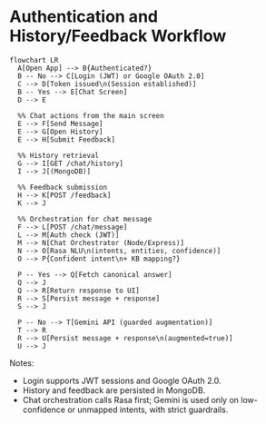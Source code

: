 # Authentication and History/Feedback Workflow

```mermaid
flowchart LR
  A[Open App] --> B{Authenticated?}
  B -- No --> C[Login (JWT) or Google OAuth 2.0]
  C --> D[Token issued\n(Session established)]
  B -- Yes --> E[Chat Screen]
  D --> E

  %% Chat actions from the main screen
  E --> F[Send Message]
  E --> G[Open History]
  E --> H[Submit Feedback]

  %% History retrieval
  G --> I[GET /chat/history]
  I --> J[(MongoDB)]

  %% Feedback submission
  H --> K[POST /feedback]
  K --> J

  %% Orchestration for chat message
  F --> L[POST /chat/message]
  L --> M[Auth check (JWT)]
  M --> N[Chat Orchestrator (Node/Express)]
  N --> O[Rasa NLU\n(intents, entities, confidence)]
  O --> P{Confident intent\n+ KB mapping?}

  P -- Yes --> Q[Fetch canonical answer]
  Q --> J
  Q --> R[Return response to UI]
  R --> S[Persist message + response]
  S --> J

  P -- No --> T[Gemini API (guarded augmentation)]
  T --> R
  R --> U[Persist message + response\n(augmented=true)]
  U --> J
```

Notes:
- Login supports JWT sessions and Google OAuth 2.0.
- History and feedback are persisted in MongoDB.
- Chat orchestration calls Rasa first; Gemini is used only on low-confidence or unmapped intents, with strict guardrails.